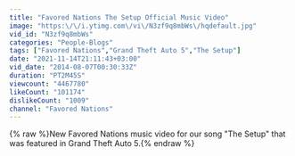 ```yaml
---
title: "Favored Nations The Setup Official Music Video"
image: "https:\/\/i.ytimg.com\/vi\/N3zf9q8mbWs\/hqdefault.jpg"
vid_id: "N3zf9q8mbWs"
categories: "People-Blogs"
tags: ["Favored Nations","Grand Theft Auto 5","The Setup"]
date: "2021-11-14T21:11:43+03:00"
vid_date: "2014-08-07T00:30:33Z"
duration: "PT2M45S"
viewcount: "4467780"
likeCount: "101174"
dislikeCount: "1009"
channel: "Favored Nations"
---
```

{% raw %}New Favored Nations music video for our song &quot;The Setup&quot; that was featured in Grand Theft Auto 5.{% endraw %}
